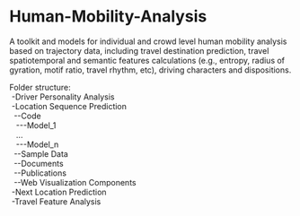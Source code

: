 # Human-Mobility-Analysis
A toolkit and models for individual and crowd level human mobility analysis based on trajectory data, including travel destination prediction, travel spatiotemporal and semantic features calculations (e.g., entropy, radius of gyration, motif ratio, travel rhythm, etc), driving characters and dispositions.

Folder structure: <br />
  &nbsp;-Driver Personality Analysis <br />
  &nbsp;-Location Sequence Prediction <br />
    &nbsp;&nbsp;--Code <br />
      &nbsp;&nbsp;&nbsp;---Model_1 <br />
      &nbsp;&nbsp;&nbsp;... <br />
      &nbsp;&nbsp;&nbsp;---Model_n <br />
    &nbsp;&nbsp;--Sample Data <br />
    &nbsp;&nbsp;--Documents <br />
    &nbsp;&nbsp;--Publications <br />
    &nbsp;&nbsp;--Web Visualization Components <br />
  &nbsp;-Next Location Prediction <br />
  &nbsp;-Travel Feature Analysis <br />
